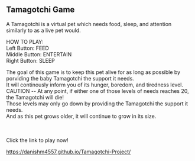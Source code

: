 Tamagotchi Game
----------------
A Tamagotchi is a virtual pet which needs food, sleep, and attention similarly to as a live pet would.

HOW TO PLAY: <br>
Left Button: FEED <br>
Middle Button: ENTERTAIN <br>
Right Button: SLEEP <br>

The goal of this game is to keep this pet alive for as long as possible by porviding the baby Tamagotchi the support it needs. <br>
It will continously inform you of its hunger, boredom, and tiredness level. <br>
CAUTION -- At any point, if either one of those levels of needs reaches 20, the Tamagotchi will die! <br>
Those levels may only go down by providing the Tamagotchi the support it needs. <br>
And as this pet grows older, it will continue to grow in its size. <br>

<br>
<br>
Click the link to play now!

https://danishm4557.github.io/Tamagotchi-Project/
